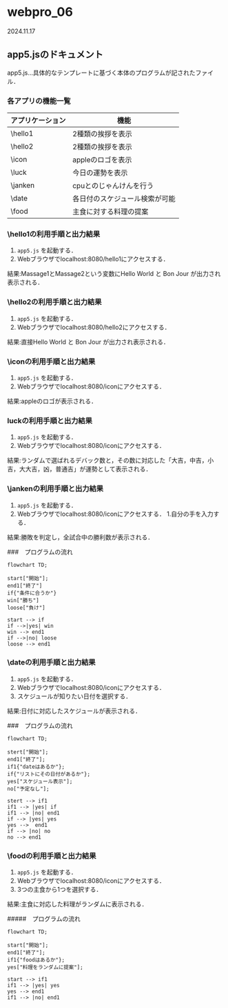 # webpro_06
2024.11.17

## app5.jsのドキュメント

app5.js...具体的なテンプレートに基づく本体のプログラムが記されたファイル．
### 各アプリの機能一覧

アプリケーション | 機能
-|-
\hello1 | 2種類の挨拶を表示
\hello2 | 2種類の挨拶を表示
\icon | appleのロゴを表示
\luck | 今日の運勢を表示
\janken | cpuとのじゃんけんを行う
\date | 各日付のスケジュール検索が可能
\food | 主食に対する料理の提案


### \hello1の利用手順と出力結果
1. ```app5.js``` を起動する．
1. Webブラウザでlocalhost:8080/hello1にアクセスする．

結果:Massage1とMassage2という変数にHello World と Bon Jour が出力され表示される．

### \hello2の利用手順と出力結果
1. ```app5.js``` を起動する．
1. Webブラウザでlocalhost:8080/hello2にアクセスする．

結果:直接Hello World と Bon Jour が出力され表示される．

### \iconの利用手順と出力結果
1. ```app5.js``` を起動する．
1. Webブラウザでlocalhost:8080/iconにアクセスする．

結果:appleのロゴが表示される．

### luckの利用手順と出力結果
1. ```app5.js``` を起動する．
1. Webブラウザでlocalhost:8080/iconにアクセスする．

結果:ランダムで選ばれるデバック数と，その数に対応した「大吉，中吉，小吉，大大吉，凶，普通吉」が運勢として表示される．

### \jankenの利用手順と出力結果
1. ```app5.js``` を起動する．
1. Webブラウザでlocalhost:8080/iconにアクセスする．
1.自分の手を入力する．

結果:勝敗を判定し，全試合中の勝利数が表示される．

###　プログラムの流れ
```mermaid
flowchart TD;

start["開始"];
end1["終了"]
if{"条件に合うか"}
win["勝ち"]
loose["負け"]

start --> if
if -->|yes| win
win --> end1
if -->|no| loose
loose --> end1
```

### \dateの利用手順と出力結果
1. ```app5.js``` を起動する．
1. Webブラウザでlocalhost:8080/iconにアクセスする．
1. スケジュールが知りたい日付を選択する．

結果:日付に対応したスケジュールが表示される．

###　プログラムの流れ
```mermaid
flowchart TD;

stert["開始"];
end1["終了"];
if1{"dateはあるか"};
if{"リストにその日付があるか"};
yes["スケジュール表示"];
no["予定なし"];

stert --> if1
if1 --> |yes| if
if1 --> |no| end1
if --> |yes| yes
yes -->  end1
if --> |no| no
no --> end1
```

### \foodの利用手順と出力結果
1. ```app5.js``` を起動する．
1. Webブラウザでlocalhost:8080/iconにアクセスする．
1. 3つの主食から1つを選択する．

結果:主食に対応した料理がランダムに表示される．

#####　プログラムの流れ

```mermaid
flowchart TD;

start["開始"];
end1["終了"];
if1{"foodはあるか"};
yes["料理をランダムに提案"];

start --> if1
if1 --> |yes| yes
yes --> end1
if1 --> |no| end1
```

